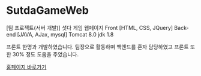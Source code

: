 # SutdaGameWeb
[팀 프로젝트(서버 개발)] 섯다 게임 웹페이지
Front    [HTML, CSS, JQuery]
Back-end [JAVA, AJax, mysql]
Tomcat 8.0
jdk 1.8

프론트 한명과 개발하였습니다.
팀장으로 활동하며 백엔드를 혼자 담당하였고
프론트 또한 30% 정도 도움을 주었습니다.

<a href="http://sunx.cafe24.com/">홈페이지 바로가기</a>
